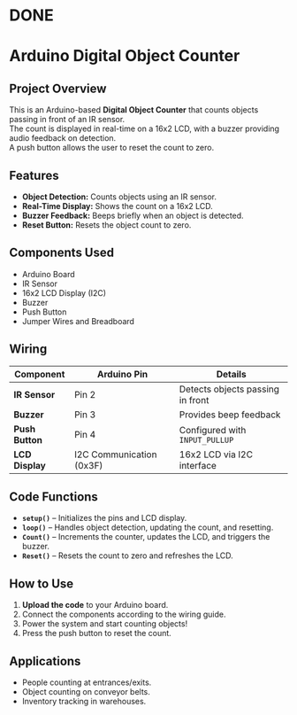 # DONE
# Arduino Digital Object Counter 

## Project Overview  
This is an Arduino-based **Digital Object Counter** that counts objects passing in front of an IR sensor.  
The count is displayed in real-time on a 16x2 LCD, with a buzzer providing audio feedback on detection.  
A push button allows the user to reset the count to zero.  

## Features  
- **Object Detection:** Counts objects using an IR sensor.  
- **Real-Time Display:** Shows the count on a 16x2 LCD.  
- **Buzzer Feedback:** Beeps briefly when an object is detected.  
- **Reset Button:** Resets the object count to zero.  

## Components Used  
- Arduino Board  
- IR Sensor  
- 16x2 LCD Display (I2C)  
- Buzzer  
- Push Button  
- Jumper Wires and Breadboard  

## Wiring  

| **Component**    | **Arduino Pin**               | **Details**                      |  
|------------------|-------------------------------|----------------------------------|  
| **IR Sensor**     | Pin 2                         | Detects objects passing in front |  
| **Buzzer**        | Pin 3                         | Provides beep feedback           |  
| **Push Button**   | Pin 4                         | Configured with `INPUT_PULLUP`   |  
| **LCD Display**   | I2C Communication (0x3F)      | 16x2 LCD via I2C interface       |  

## Code Functions  
- **`setup()`** – Initializes the pins and LCD display.  
- **`loop()`** – Handles object detection, updating the count, and resetting.  
- **`Count()`** – Increments the counter, updates the LCD, and triggers the buzzer.  
- **`Reset()`** – Resets the count to zero and refreshes the LCD.  

## How to Use  
1. **Upload the code** to your Arduino board.  
2. Connect the components according to the wiring guide.  
3. Power the system and start counting objects!  
4. Press the push button to reset the count.  

## Applications  
- People counting at entrances/exits.  
- Object counting on conveyor belts.  
- Inventory tracking in warehouses.  
